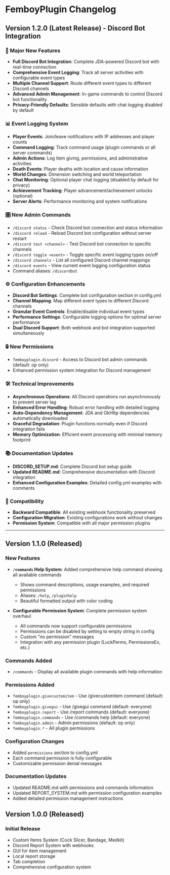# FemboyPlugin Changelog

## Version 1.2.0 (Latest Release) - Discord Bot Integration

### 🤖 Major New Features
- **Full Discord Bot Integration**: Complete JDA-powered Discord bot with real-time connection
- **Comprehensive Event Logging**: Track all server activities with configurable event types
- **Multiple Channel Support**: Route different event types to different Discord channels
- **Advanced Admin Management**: In-game commands to control Discord bot functionality
- **Privacy-Friendly Defaults**: Sensible defaults with chat logging disabled by default

### 📊 Event Logging System
- **Player Events**: Join/leave notifications with IP addresses and player counts
- **Command Logging**: Track command usage (plugin commands or all server commands)
- **Admin Actions**: Log item giving, permissions, and administrative activities
- **Death Events**: Player deaths with location and cause information
- **World Changes**: Dimension switching and world teleportation
- **Chat Monitoring**: Optional player chat logging (disabled by default for privacy)
- **Achievement Tracking**: Player advancement/achievement unlocks (optional)
- **Server Alerts**: Performance monitoring and system notifications

### 🎛️ New Admin Commands
- `/discord status` - Check Discord bot connection and status information
- `/discord reload` - Reload Discord bot configuration without server restart
- `/discord test <channel>` - Test Discord bot connection to specific channels
- `/discord toggle <event>` - Toggle specific event logging types on/off
- `/discord channels` - List all configured Discord channel mappings
- `/discord events` - View current event logging configuration status
- Command aliases: `/discordbot`

### ⚙️ Configuration Enhancements
- **Discord Bot Settings**: Complete bot configuration section in config.yml
- **Channel Mapping**: Map different event types to different Discord channels
- **Granular Event Controls**: Enable/disable individual event types
- **Performance Settings**: Configurable logging options for optimal server performance
- **Dual Discord Support**: Both webhook and bot integration supported simultaneously

### 🔒 New Permissions
- `femboyplugin.discord` - Access to Discord bot admin commands (default: op only)
- Enhanced permission system integration for Discord management

### 🛠️ Technical Improvements
- **Asynchronous Operations**: All Discord operations run asynchronously to prevent server lag
- **Enhanced Error Handling**: Robust error handling with detailed logging
- **Auto-Dependency Management**: JDA and OkHttp dependencies automatically downloaded
- **Graceful Degradation**: Plugin functions normally even if Discord integration fails
- **Memory Optimization**: Efficient event processing with minimal memory footprint

### 📚 Documentation Updates
- **DISCORD_SETUP.md**: Complete Discord bot setup guide
- **Updated README.md**: Comprehensive documentation with Discord integration
- **Enhanced Configuration Examples**: Detailed config.yml examples with comments

### 🔧 Compatibility
- **Backward Compatible**: All existing webhook functionality preserved
- **Configuration Migration**: Existing configurations work without changes
- **Permission System**: Compatible with all major permission plugins

---

## Version 1.1.0 (Released)

### New Features
- **`/commands` Help System**: Added comprehensive help command showing all available commands
  - Shows command descriptions, usage examples, and required permissions
  - Aliases: `/help`, `/pluginhelp`
  - Beautiful formatted output with color coding

- **Configurable Permission System**: Complete permission system overhaul
  - All commands now support configurable permissions
  - Permissions can be disabled by setting to empty string in config
  - Custom "no permission" messages
  - Integration with any permission plugin (LuckPerms, PermissionsEx, etc.)

### Commands Added
- `/commands` - Display all available plugin commands with help information

### Permissions Added
- `femboyplugin.givecustomitem` - Use /givecustomitem command (default: op only)
- `femboyplugin.givegui` - Use /givegui command (default: everyone)
- `femboyplugin.report` - Use /report commands (default: everyone)
- `femboyplugin.commands` - Use /commands help (default: everyone)
- `femboyplugin.admin` - Admin permissions (default: op only)
- `femboyplugin.*` - All plugin permissions

### Configuration Changes
- Added `permissions` section to config.yml
- Each command permission is fully configurable
- Customizable permission denial messages

### Documentation Updates
- Updated README.md with permissions and commands information
- Updated REPORT_SYSTEM.md with permission configuration examples
- Added detailed permission management instructions

## Version 1.0.0 (Released)

### Initial Release
- Custom Items System (Cock Slicer, Bandage, Medkit)
- Discord Report System with webhooks
- GUI for item management
- Local report storage
- Tab completion
- Comprehensive configuration system